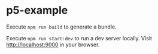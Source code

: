 # p5-example

Execute `npm run build` to generate a bundle.

Execute `npm run start:dev` to run a dev server locally. Visit [http://localhost:9000](http://localhost:9000) in your browser.
